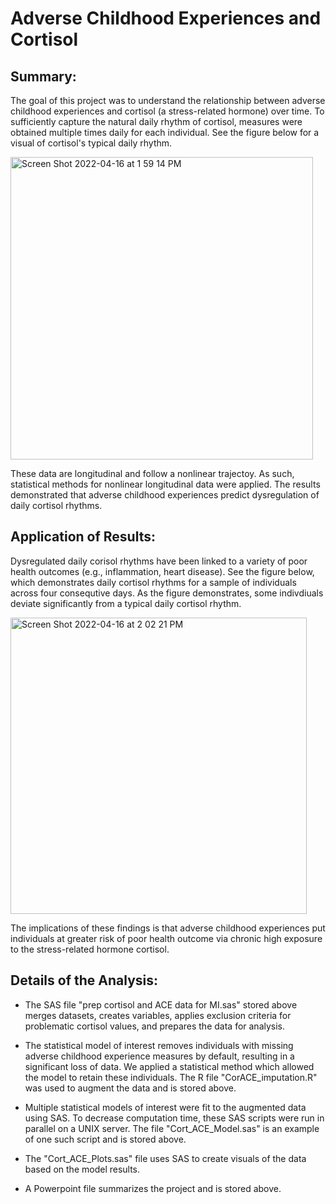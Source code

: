# Adverse Childhood Experiences and Cortisol
## Summary:

The goal of this project was to understand the relationship between adverse childhood experiences and cortisol (a stress-related hormone) over time. To sufficiently capture the natural daily rhythm of cortisol, measures were obtained multiple times daily for each individual. See the figure below for a visual of cortisol's typical daily rhythm. 

<img width="484" alt="Screen Shot 2022-04-16 at 1 59 14 PM" src="https://user-images.githubusercontent.com/39779853/163689663-db01809c-e5ce-4b56-b454-f89481932d81.png">

These data are longitudinal and follow a nonlinear trajectoy. As such, statistical methods for nonlinear longitudinal data were applied. The results demonstrated that adverse childhood experiences predict dysregulation of daily cortisol rhythms. 

## Application of Results:

Dysregulated daily corisol rhythms have been linked to a variety of poor health outcomes (e.g., inflammation, heart disease). See the figure below, which demonstrates daily cortisol rhythms for a sample of individuals across four consequtive days. As the figure demonstrates, some indivdiuals deviate significantly from a typical daily cortisol rhythm.

<img width="474" alt="Screen Shot 2022-04-16 at 2 02 21 PM" src="https://user-images.githubusercontent.com/39779853/163689739-3405ce7e-4005-4cee-9a60-2beaea0dada2.png">

The implications of these findings is that adverse childhood experiences put individuals at greater risk of poor health outcome via chronic high exposure to the stress-related hormone cortisol. 

## Details of the Analysis:

* The SAS file "prep cortisol and ACE data for MI.sas" stored above merges datasets, creates variables, applies exclusion criteria for problematic cortisol values, and prepares the data for analysis.

* The statistical model of interest removes individuals with missing adverse childhood experience measures by default, resulting in a significant loss of data. We applied a statistical method which allowed the model to retain these individuals. The R file "CorACE_imputation.R" was used to augment the data and is stored above.

* Multiple statistical models of interest were fit to the augmented data using SAS. To decrease computation time, these SAS scripts were run in parallel on a UNIX server. The file "Cort_ACE_Model.sas" is an example of one such script and is stored above.

* The "Cort_ACE_Plots.sas" file uses SAS to create visuals of the data based on the model results.    

* A Powerpoint file summarizes the project and is stored above.
